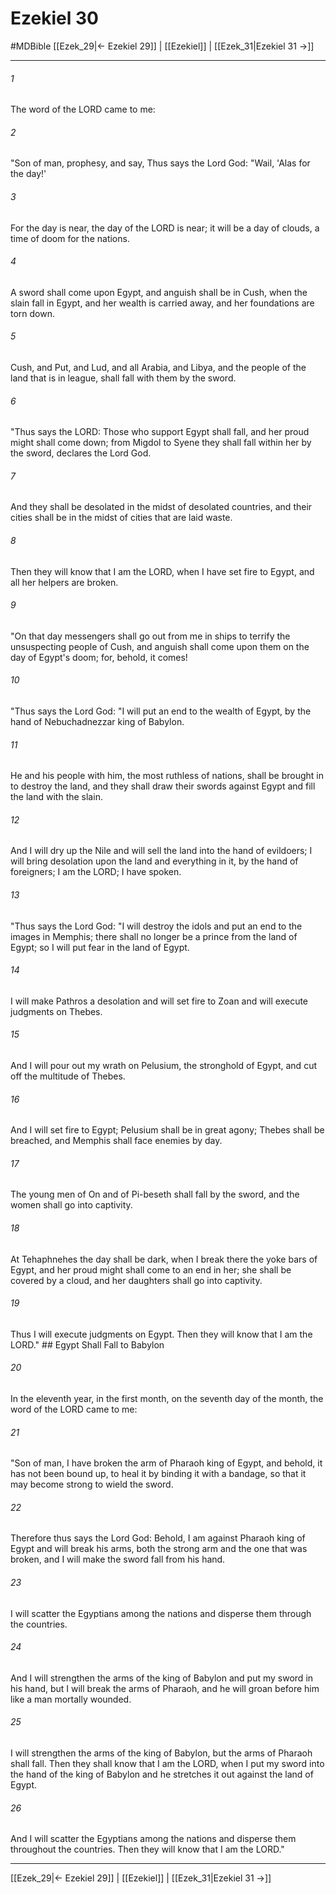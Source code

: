 # Ezekiel 30
#MDBible
[[Ezek_29|← Ezekiel 29]] | [[Ezekiel]] | [[Ezek_31|Ezekiel 31 →]]

***

###### 1 

The word of the LORD came to me: 

###### 2 

"Son of man, prophesy, and say, Thus says the Lord God: "Wail, 'Alas for the day!' 

###### 3 

For the day is near, the day of the LORD is near; it will be a day of clouds, a time of doom for the nations. 

###### 4 

A sword shall come upon Egypt, and anguish shall be in Cush, when the slain fall in Egypt, and her wealth is carried away, and her foundations are torn down. 

###### 5 

Cush, and Put, and Lud, and all Arabia, and Libya, and the people of the land that is in league, shall fall with them by the sword. 

###### 6 

"Thus says the LORD: Those who support Egypt shall fall, and her proud might shall come down; from Migdol to Syene they shall fall within her by the sword, declares the Lord God. 

###### 7 

And they shall be desolated in the midst of desolated countries, and their cities shall be in the midst of cities that are laid waste. 

###### 8 

Then they will know that I am the LORD, when I have set fire to Egypt, and all her helpers are broken. 

###### 9 

"On that day messengers shall go out from me in ships to terrify the unsuspecting people of Cush, and anguish shall come upon them on the day of Egypt's doom; for, behold, it comes! 

###### 10 

"Thus says the Lord God: "I will put an end to the wealth of Egypt, by the hand of Nebuchadnezzar king of Babylon. 

###### 11 

He and his people with him, the most ruthless of nations, shall be brought in to destroy the land, and they shall draw their swords against Egypt and fill the land with the slain. 

###### 12 

And I will dry up the Nile and will sell the land into the hand of evildoers; I will bring desolation upon the land and everything in it, by the hand of foreigners; I am the LORD; I have spoken. 

###### 13 

"Thus says the Lord God: "I will destroy the idols and put an end to the images in Memphis; there shall no longer be a prince from the land of Egypt; so I will put fear in the land of Egypt. 

###### 14 

I will make Pathros a desolation and will set fire to Zoan and will execute judgments on Thebes. 

###### 15 

And I will pour out my wrath on Pelusium, the stronghold of Egypt, and cut off the multitude of Thebes. 

###### 16 

And I will set fire to Egypt; Pelusium shall be in great agony; Thebes shall be breached, and Memphis shall face enemies by day. 

###### 17 

The young men of On and of Pi-beseth shall fall by the sword, and the women shall go into captivity. 

###### 18 

At Tehaphnehes the day shall be dark, when I break there the yoke bars of Egypt, and her proud might shall come to an end in her; she shall be covered by a cloud, and her daughters shall go into captivity. 

###### 19 

Thus I will execute judgments on Egypt. Then they will know that I am the LORD." ## Egypt Shall Fall to Babylon 

###### 20 

In the eleventh year, in the first month, on the seventh day of the month, the word of the LORD came to me: 

###### 21 

"Son of man, I have broken the arm of Pharaoh king of Egypt, and behold, it has not been bound up, to heal it by binding it with a bandage, so that it may become strong to wield the sword. 

###### 22 

Therefore thus says the Lord God: Behold, I am against Pharaoh king of Egypt and will break his arms, both the strong arm and the one that was broken, and I will make the sword fall from his hand. 

###### 23 

I will scatter the Egyptians among the nations and disperse them through the countries. 

###### 24 

And I will strengthen the arms of the king of Babylon and put my sword in his hand, but I will break the arms of Pharaoh, and he will groan before him like a man mortally wounded. 

###### 25 

I will strengthen the arms of the king of Babylon, but the arms of Pharaoh shall fall. Then they shall know that I am the LORD, when I put my sword into the hand of the king of Babylon and he stretches it out against the land of Egypt. 

###### 26 

And I will scatter the Egyptians among the nations and disperse them throughout the countries. Then they will know that I am the LORD." 

***

[[Ezek_29|← Ezekiel 29]] | [[Ezekiel]] | [[Ezek_31|Ezekiel 31 →]]
